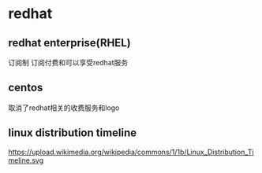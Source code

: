 # redhat
## redhat enterprise(RHEL)
订阅制
订阅付费和可以享受redhat服务

## centos
取消了redhat相关的收费服务和logo

## linux distribution timeline
https://upload.wikimedia.org/wikipedia/commons/1/1b/Linux_Distribution_Timeline.svg
